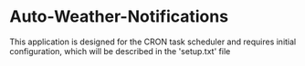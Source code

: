 # Auto-Weather-Notifications
This application is designed for the CRON task scheduler and requires initial configuration, which will be described in the 'setup.txt' file
